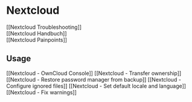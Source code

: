 # Nextcloud

[[Nextcloud Troubleshooting]]  
[[Nextcloud Handbuch]]  
[[Nextcloud Painpoints]]

## Usage
 
 [[Nextcloud - OwnCloud Console]]
 [[Nextcloud - Transfer ownership]]  
 [[Nextcloud - Restore password manager from backup]]
 [[Nextcloud - Configure ignored files]]
 [[Nextcloud - Set default locale and language]]
 [[Nextcloud - Fix warnings]]